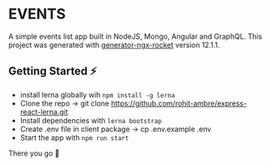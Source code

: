 # EVENTS

A simple events list app built in NodeJS, Mongo, Angular and GraphQL.
This project was generated with [generator-ngx-rocket](https://github.com/ngx-rocket/generator-ngx-rocket) version 12.1.1.

## Getting Started ⚡
- install lerna globally wih `npm install -g lerna`
- Clone the repo -> git clone https://github.com/rohit-ambre/express-react-lerna.git
- Install dependencies with `lerna bootstrap`
- Create .env file in client package -> cp .env.example .env
- Start the app with `npm run start`
  
There you go 🎉